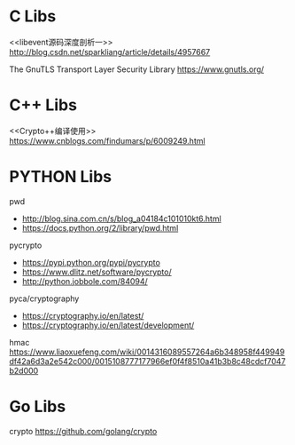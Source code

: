 
# C Libs

<<libevent源码深度剖析一>>
http://blog.csdn.net/sparkliang/article/details/4957667

The GnuTLS Transport Layer Security Library
https://www.gnutls.org/

# C++ Libs

<<Crypto++编译使用>>
https://www.cnblogs.com/findumars/p/6009249.html


# PYTHON Libs


pwd
- http://blog.sina.com.cn/s/blog_a04184c101010kt6.html
- https://docs.python.org/2/library/pwd.html

pycrypto
- https://pypi.python.org/pypi/pycrypto
- https://www.dlitz.net/software/pycrypto/
- http://python.jobbole.com/84094/

pyca/cryptography
- https://cryptography.io/en/latest/
- https://cryptography.io/en/latest/development/

hmac
https://www.liaoxuefeng.com/wiki/0014316089557264a6b348958f449949df42a6d3a2e542c000/0015108777177966ef0f4f8510a41b3b8c48cdcf7047b2d000

# Go Libs

crypto
https://github.com/golang/crypto

